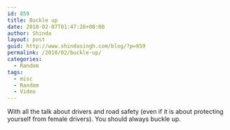 ```yaml
---
id: 859
title: Buckle up
date: 2010-02-07T01:47:28+00:00
author: Shinda
layout: post
guid: http://www.shindasingh.com/blog/?p=859
permalink: /2010/02/buckle-up/
categories:
  - Random
tags:
  - misc
  - Random
  - Video
---
```

With all the talk about drivers and road safety (even if it is about protecting yourself from female drivers). You should always buckle up.

<p style="text-align: center;">
</p>